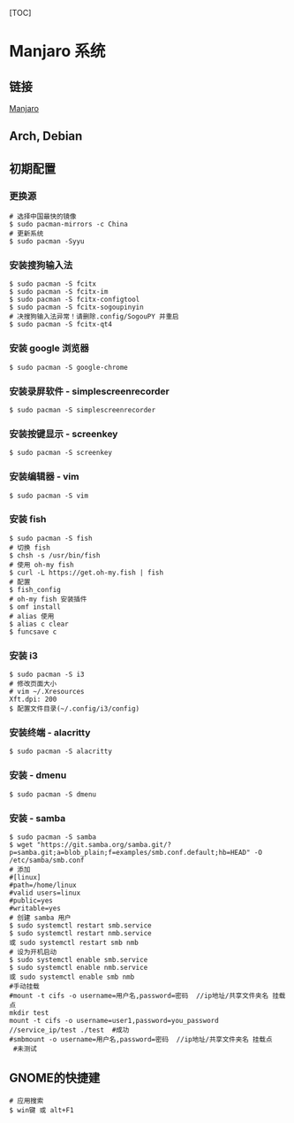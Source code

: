 [TOC]

# Manjaro 系统

## 链接

[Manjaro](https://www.manjaro.cn/)

## Arch, Debian

## 初期配置

### 更换源

```shell
# 选择中国最快的镜像
$ sudo pacman-mirrors -c China
# 更新系统
$ sudo pacman -Syyu
```

### 安装搜狗输入法

```shell
$ sudo pacman -S fcitx
$ sudo pacman -S fcitx-im
$ sudo pacman -S fcitx-configtool
$ sudo pacman -S fcitx-sogoupinyin
# 决搜狗输入法异常！请删除.config/SogouPY 并重启
$ sudo pacman -S fcitx-qt4
```

### 安装 google 浏览器

```shell
$ sudo pacman -S google-chrome
```

### 安装录屏软件 - simplescreenrecorder

```shell
$ sudo pacman -S simplescreenrecorder
```

### 安装按键显示 - screenkey

```shell
$ sudo pacman -S screenkey
```

###  安装编辑器 - vim

```shell
$ sudo pacman -S vim
```

### 安装 fish

```shell
$ sudo pacman -S fish
# 切换 fish
$ chsh -s /usr/bin/fish
# 使用 oh-my fish
$ curl -L https://get.oh-my.fish | fish
# 配置
$ fish_config
# oh-my fish 安装插件
$ omf install
# alias 使用
$ alias c clear
$ funcsave c
```

### 安装 i3

```shell
$ sudo pacman -S i3
# 修改页面大小
# vim ~/.Xresources
Xft.dpi: 200
$ 配置文件目录(~/.config/i3/config)
```

### 安装终端 - alacritty

```shell
$ sudo pacman -S alacritty
```

### 安装 - dmenu

```shell
$ sudo pacman -S dmenu
```

### 安装 - samba

```shell
$ sudo pacman -S samba
$ wget "https://git.samba.org/samba.git/?p=samba.git;a=blob_plain;f=examples/smb.conf.default;hb=HEAD" -O /etc/samba/smb.conf
# 添加
#[linux]
#path=/home/linux
#valid users=linux
#public=yes
#writable=yes
# 创建 samba 用户
$ sudo systemctl restart smb.service
$ sudo systemctl restart nmb.service
或 sudo systemctl restart smb nmb
# 设为开机启动
$ sudo systemctl enable smb.service
$ sudo systemctl enable nmb.service
或 sudo systemctl enable smb nmb
#手动挂载
#mount -t cifs -o username=用户名,password=密码  //ip地址/共享文件夹名 挂载点
mkdir test
mount -t cifs -o username=user1,password=you_password //service_ip/test ./test  #成功
#smbmount -o username=用户名,password=密码  //ip地址/共享文件夹名 挂载点   #未测试
```

## GNOME的快捷建

```shell
# 应用搜索
$ win键 或 alt+F1
```

